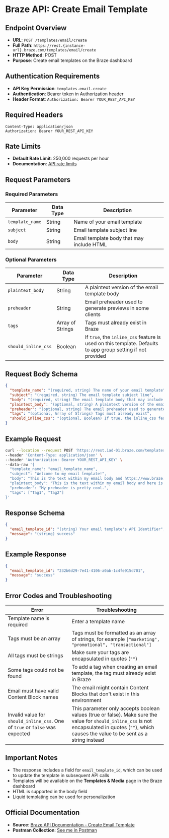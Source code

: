 # Braze API: Create Email Template

## Endpoint Overview
- **URL**: `POST /templates/email/create`
- **Full Path**: `https://rest.{instance-url}.braze.com/templates/email/create`
- **HTTP Method**: POST
- **Purpose**: Create email templates on the Braze dashboard

## Authentication Requirements
- **API Key Permission**: `templates.email.create`
- **Authentication**: Bearer token in Authorization header
- **Header Format**: `Authorization: Bearer YOUR_REST_API_KEY`

## Required Headers
```
Content-Type: application/json
Authorization: Bearer YOUR_REST_API_KEY
```

## Rate Limits
- **Default Rate Limit**: 250,000 requests per hour
- **Documentation**: [API rate limits](https://www.braze.com/docs/api/api_limits/)

## Request Parameters

### Required Parameters
| Parameter | Data Type | Description |
|-----------|-----------|-------------|
| `template_name` | String | Name of your email template |
| `subject` | String | Email template subject line |
| `body` | String | Email template body that may include HTML |

### Optional Parameters
| Parameter | Data Type | Description |
|-----------|-----------|-------------|
| `plaintext_body` | String | A plaintext version of the email template body |
| `preheader` | String | Email preheader used to generate previews in some clients |
| `tags` | Array of Strings | Tags must already exist in Braze |
| `should_inline_css` | Boolean | If `true`, the `inline_css` feature is used on this template. Defaults to app group setting if not provided |

## Request Body Schema
```json
{
  "template_name": "(required, string) The name of your email template",
  "subject": "(required, string) The email template subject line",
  "body": "(required, string) The email template body that may include HTML",
  "plaintext_body": "(optional, string) A plaintext version of the email template body",
  "preheader": "(optional, string) The email preheader used to generate previews in some clients",
  "tags": "(optional, Array of Strings) Tags must already exist",
  "should_inline_css": "(optional, Boolean) If true, the inline_css feature is used on this template"
}
```

## Example Request
```bash
curl --location --request POST 'https://rest.iad-01.braze.com/templates/email/create' \
--header 'Content-Type: application/json' \
--header 'Authorization: Bearer YOUR_REST_API_KEY' \
--data-raw '{
  "template_name": "email_template_name",
  "subject": "Welcome to my email template!",
  "body": "This is the text within my email body and https://www.braze.com/ here is a link to Braze.com.",
  "plaintext_body": "This is the text within my email body and here is a link to https://www.braze.com/.",
  "preheader": "My preheader is pretty cool.",
  "tags": ["Tag1", "Tag2"]
}'
```

## Response Schema
```json
{
  "email_template_id": "(string) Your email template's API Identifier",
  "message": "(string) success"
}
```

## Example Response
```json
{
  "email_template_id": "232b6d29-7e41-4106-a0ab-1c4fe915d701",
  "message": "success"
}
```

## Error Codes and Troubleshooting

| Error | Troubleshooting |
|-------|-----------------|
| Template name is required | Enter a template name |
| Tags must be an array | Tags must be formatted as an array of strings, for example `["marketing", "promotional", "transactional"]` |
| All tags must be strings | Make sure your tags are encapsulated in quotes (`""`) |
| Some tags could not be found | To add a tag when creating an email template, the tag must already exist in Braze |
| Email must have valid Content Block names | The email might contain Content Blocks that don't exist in this environment |
| Invalid value for `should_inline_css`. One of `true` or `false` was expected | This parameter only accepts boolean values (true or false). Make sure the value for `should_inline_css` is not encapsulated in quotes (`""`), which causes the value to be sent as a string instead |

## Important Notes
- The response includes a field for `email_template_id`, which can be used to update the template in subsequent API calls
- Templates will be available on the **Templates & Media** page in the Braze dashboard
- HTML is supported in the body field
- Liquid templating can be used for personalization

## Official Documentation
- **Source**: [Braze API Documentation - Create Email Template](https://www.braze.com/docs/api/endpoints/templates/email_templates/post_create_email_template/)
- **Postman Collection**: [See me in Postman](https://documenter.getpostman.com/view/4689407/SVYrsdsG?version=latest#5eb1fe0d-2795-474d-aaf2-c4e2977dc94b)